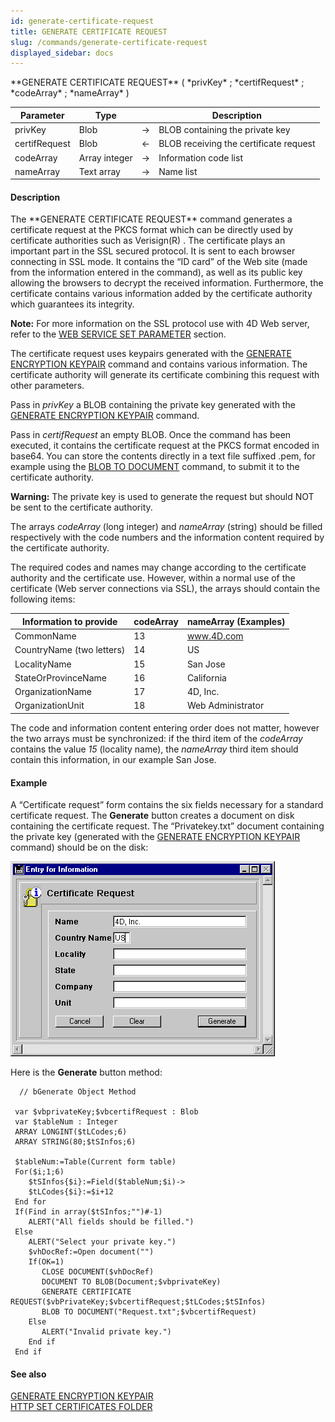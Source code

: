 ```yaml
---
id: generate-certificate-request
title: GENERATE CERTIFICATE REQUEST
slug: /commands/generate-certificate-request
displayed_sidebar: docs
---
```


<!--REF #_command_.GENERATE CERTIFICATE REQUEST.Syntax-->**GENERATE CERTIFICATE REQUEST** ( *privKey* ; *certifRequest* ; *codeArray* ; *nameArray* )<!-- END REF-->
<!--REF #_command_.GENERATE CERTIFICATE REQUEST.Params-->
| Parameter | Type |  | Description |
| --- | --- | --- | --- |
| privKey | Blob | &rarr; | BLOB containing the private key |
| certifRequest | Blob | &larr; | BLOB receiving the certificate request |
| codeArray | Array integer | &rarr; | Information code list |
| nameArray | Text array | &rarr; | Name list |

<!-- END REF-->

#### Description 

<!--REF #_command_.GENERATE CERTIFICATE REQUEST.Summary-->The **GENERATE CERTIFICATE REQUEST** command generates a certificate request at the PKCS format which can be directly used by certificate authorities such as Verisign(R) .<!-- END REF--> The certificate plays an important part in the SSL secured protocol. It is sent to each browser connecting in SSL mode. It contains the “ID card” of the Web site (made from the information entered in the command), as well as its public key allowing the browsers to decrypt the received information. Furthermore, the certificate contains various information added by the certificate authority which guarantees its integrity.

**Note:** For more information on the SSL protocol use with 4D Web server, refer to the [WEB SERVICE SET PARAMETER](web-service-set-parameter.md) section. 

The certificate request uses keypairs generated with the [GENERATE ENCRYPTION KEYPAIR](generate-encryption-keypair.md) command and contains various information. The certificate authority will generate its certificate combining this request with other parameters.

Pass in *privKey* a BLOB containing the private key generated with the [GENERATE ENCRYPTION KEYPAIR](generate-encryption-keypair.md) command.

Pass in *certifRequest* an empty BLOB. Once the command has been executed, it contains the certificate request at the PKCS format encoded in base64\. You can store the contents directly in a text file suffixed .pem, for example using the [BLOB TO DOCUMENT](blob-to-document.md) command, to submit it to the certificate authority.

**Warning:** The private key is used to generate the request but should NOT be sent to the certificate authority.

The arrays *codeArray* (long integer) and *nameArray* (string) should be filled respectively with the code numbers and the information content required by the certificate authority. 

The required codes and names may change according to the certificate authority and the certificate use. However, within a normal use of the certificate (Web server connections via SSL), the arrays should contain the following items:

| **Information to provide** | **codeArray** | **nameArray (Examples)** |
| -------------------------- | ------------- | ------------------------ |
| CommonName                 | 13            | www.4D.com               |
| CountryName (two letters)  | 14            | US                       |
| LocalityName               | 15            | San Jose                 |
| StateOrProvinceName        | 16            | California               |
| OrganizationName           | 17            | 4D, Inc.                 |
| OrganizationUnit           | 18            | Web Administrator        |

The code and information content entering order does not matter, however the two arrays must be synchronized: if the third item of the *codeArray* contains the value *15* (locality name), the *nameArray* third item should contain this information, in our example San Jose.

#### Example 

A “Certificate request” form contains the six fields necessary for a standard certificate request. The **Generate** button creates a document on disk containing the certificate request. The “Privatekey.txt” document containing the private key (generated with the [GENERATE ENCRYPTION KEYPAIR](generate-encryption-keypair.md) command) should be on the disk:

![](../assets/en/commands/pict32461.en.png)  
  
Here is the **Generate** button method:

```4d
  // bGenerate Object Method
 
 var $vbprivateKey;$vbcertifRequest : Blob
 var $tableNum : Integer
 ARRAY LONGINT($tLCodes;6)
 ARRAY STRING(80;$tSInfos;6)
 
 $tableNum:=Table(Current form table)
 For($i;1;6)
    $tSInfos{$i}:=Field($tableNum;$i)->
    $tLCodes{$i}:=$i+12
 End for
 If(Find in array($tSInfos;"")#-1)
    ALERT("All fields should be filled.")
 Else
    ALERT("Select your private key.")
    $vhDocRef:=Open document("")
    If(OK=1)
       CLOSE DOCUMENT($vhDocRef)
       DOCUMENT TO BLOB(Document;$vbprivateKey)
       GENERATE CERTIFICATE REQUEST($vbPrivateKey;$vbcertifRequest;$tLCodes;$tSInfos)
       BLOB TO DOCUMENT("Request.txt";$vbcertifRequest)
    Else
       ALERT("Invalid private key.")
    End if
 End if
```

#### See also 

[GENERATE ENCRYPTION KEYPAIR](generate-encryption-keypair.md)  
[HTTP SET CERTIFICATES FOLDER](http-set-certificates-folder.md)  